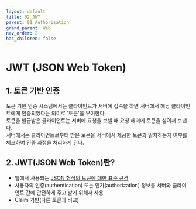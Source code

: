 ```yaml
---
layout: default
title: 02_JWT
parent: 01_Authorization
grand_parent: Web
nav_order: 2
has_children: false
---
```


# JWT (JSON Web Token)  

## 1. 토큰 기반 인증  
토큰 기반 인증 시스템에서는 클라이언트가 서버에 접속을 하면 서버에서 해당 클라이언트에게 인증되었다는 의미로 '토큰'을 부여한다.   
토큰을 발급받은 클라이언트는 서버에 요청을 보낼 때 요청 헤더에 토큰을 심어서 보낸다.  
서버에서는 클라이언트로부터 받은 토큰을 서버에서 제공한 토큰과 일치하는지 여부를 체크하여 인증 과정을 처리하게 된다.  


## 2. JWT(JSON Web Token)란?  
- 웹에서 사용되는 <u>JSON 형식의 토큰에 대한 표준 규격</u>  
- 사용자의 인증(authentication) 또는 인가(authorization) 정보를 서버와 클라이언트 간에 안전하게 주고 받기 위해서 사용
- Claim 기반(다른 토큰과 비교)  
